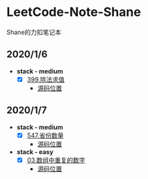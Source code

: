 # LeetCode-Note-Shane
Shane的力扣笔记本

## 2020/1/6
- **stack - medium**
   - [x] [399.除法求值](https://leetcode-cn.com/problems/evaluate-division/)
     - [源码位置](src/com/日期归档/l2020年01月06日/除法求值/Solution.java)
## 2020/1/7
- **stack - medium**
   - [x] [547.省份数量](https://leetcode-cn.com/problems/number-of-provinces/)
     - [源码位置](src/com/日期归档/l2020年01月07日/省份数量/Solution.java)
- **stack - easy**
   - [x] [03.数组中重复的数字](https://leetcode-cn.com/problems/shu-zu-zhong-zhong-fu-de-shu-zi-lcof/)
     - [源码位置](src/com/日期归档/l2020年01月07日/数组中重复的数字/Solution.java)